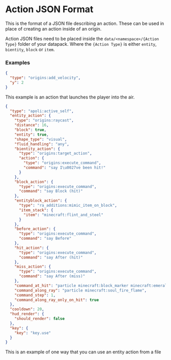 # Action JSON Format
This is the format of a JSON file describing an action. These can be used in place of creating an action inside of an origin. 

Action JSON files need to be placed inside the `data/<namespace>/{Action Type}` folder of your datapack. Where the `{Action Type}` is either `entity`, `bientity`, `block` or `item`.
### Examples
```json
{
  "type": "origins:add_velocity",
  "y": 2
}
```
This example is an action that launches the player into the air.
```json
{
  "type": "apoli:active_self",
  "entity_action": {
    "type": "origins:raycast",
    "distance": 16,
    "block": true,
    "entity": true,
    "shape_type": "visual",
    "fluid_handling": "any",
    "bientity_action": {
      "type": "origins:target_action",
      "action": {
        "type": "origins:execute_command",
        "command": "say I\u0027ve been hit!"
      }
    },
    "block_action": {
      "type": "origins:execute_command",
      "command": "say Block (hit)"
    },
    "entityblock_action": {
      "type": "ra_additions:mimic_item_on_block",
      "item_stack": {
        "item": "minecraft:flint_and_steel"
      }
    },
    "before_action": {
      "type": "origins:execute_command",
      "command": "say Before"
    },
    "hit_action": {
      "type": "origins:execute_command",
      "command": "say After (hit)"
    },
    "miss_action": {
      "type": "origins:execute_command",
      "command": "say After (miss)"
    },
    "command_at_hit": "particle minecraft:block_marker minecraft:emerald_block ~ ~ ~ 0 0 0 0.0 1 normal @a",
    "command_along_ray": "particle minecraft:soul_fire_flame",
    "command_step": 1,
    "command_along_ray_only_on_hit": true
  },
  "cooldown": 20,
  "hud_render": {
    "should_render": false
  },
  "key": {
    "key": "key.use"
  }
}
```
This is an example of one way that you can use an entity action from a file

